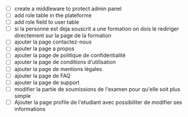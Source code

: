 - [ ]  create a middleware to protect admin panel
- [ ]  add role table in the plateforme
- [ ]  add role field to user table
- [ ]  si la personne est deja souscrit a une formation on dois le rediriger directement sur la page de la formation
- [ ]  ajouter la page contactez-nous
- [ ]  ajouter la page a propos
- [ ]  ajouter la page de politique de confidentialité
- [ ]  ajouter la page de conditions d'utilisation
- [ ]  ajouter la page de mentions légales
- [ ]  ajouter la page de FAQ
- [ ]  ajouter la page de support
- [ ]  modifier la partie de soumissions de l'examen pour qu'elle soit plus simple
- [ ]  Ajouter la page profile de l'etudiant avec possibiliter de modifier ses informations
